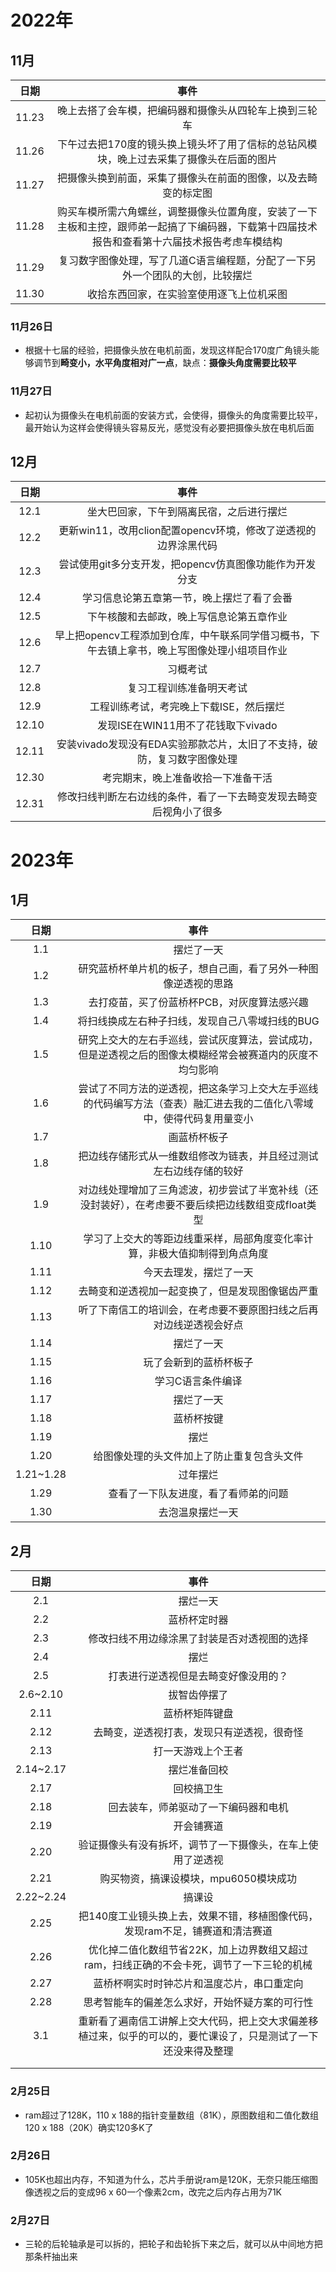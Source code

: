 # 2022年

## 11月

| 日期  |                             事件                             |
| :---: | :----------------------------------------------------------: |
| 11.23 |    晚上去搭了会车模，把编码器和摄像头从四轮车上换到三轮车    |
| 11.26 | 下午过去把170度的镜头换上镜头坏了用了信标的总钻风模块，晚上过去采集了摄像头在后面的图片 |
| 11.27 | 把摄像头换到前面，采集了摄像头在前面的图像，以及去畸变的标定图 |
| 11.28 | 购买车模所需六角螺丝，调整摄像头位置角度，安装了一下主板和主控，跟师弟一起搞了下编码器，下载第十四届技术报告和查看第十六届技术报告考虑车模结构 |
| 11.29 | 复习数字图像处理，写了几道C语言编程题，分配了一下另外一个团队的大创，比较摆烂 |
| 11.30 |           收拾东西回家，在实验室使用逐飞上位机采图           |

### 11月26日

-   根据十七届的经验，把摄像头放在电机前面，发现这样配合170度广角镜头能够调节到**畸变小，水平角度相对广一点**，缺点：**摄像头角度需要比较平**

### 11月27日

-   起初认为摄像头在电机前面的安装方式，会使得，摄像头的角度需要比较平，最开始认为这样会使得镜头容易反光，感觉没有必要把摄像头放在电机后面

## 12月

| 日期  |                             事件                             |
| :---: | :----------------------------------------------------------: |
| 12.1  |           坐大巴回家，下午到隔离民宿，之后进行摆烂           |
| 12.2  | 更新win11，改用clion配置opencv环境，修改了逆透视的边界涂黑代码 |
| 12.3  |   尝试使用git多分支开发，把opencv仿真图像功能作为开发分支    |
| 12.4  |          学习信息论第五章第一节，晚上摆烂了看了会番          |
| 12.5  |           下午核酸和去邮政，晚上写信息论第五章作业           |
| 12.6  | 早上把opencv工程添加到仓库，中午联系同学借习概书，下午去镇上拿书，晚上写图像处理小组项目作业 |
| 12.7  |                           习概考试                           |
| 12.8  |                   复习工程训练准备明天考试                   |
| 12.9  |           工程训练考试，考完晚上下载ISE，然后摆烂            |
| 12.10 |              发现ISE在WIN11用不了花钱取下vivado              |
| 12.11 | 安装vivado发现没有EDA实验那款芯片，太旧了不支持，破防，复习数字图像处理 |
| 12.30 |              考完期末，晚上准备收拾一下准备干活              |
| 12.31 | 修改扫线判断左右边线的条件，看了一下去畸变发现去畸变后视角小了很多 |

# 2023年

## 1月

|   日期    |                             事件                             |
| :-------: | :----------------------------------------------------------: |
|    1.1    |                          摆烂了一天                          |
|    1.2    | 研究蓝桥杯单片机的板子，想自己画，看了另外一种图像逆透视的思路 |
|    1.3    |         去打疫苗，买了份蓝桥杯PCB，对灰度算法感兴趣          |
|    1.4    |       将扫线换成左右种子扫线，发现自己八零域扫线的BUG        |
|    1.5    | 研究上交大的左右手巡线，尝试灰度算法，尝试成功，但是逆透视之后的图像太模糊经常会被赛道内的灰度不均匀影响 |
|    1.6    | 尝试了不同方法的逆透视，把这条学习上交大左手巡线的代码编写方法（查表）融汇进去我的二值化八零域中，使得代码复用量变小 |
|    1.7    |                         画蓝桥杯板子                         |
|    1.8    | 把边线存储形式从一维数组修改为链表，并且经过测试左右边线存储的较好 |
|    1.9    | 对边线处理增加了三角滤波，初步尝试了半宽补线（还没封装好），在考虑要不要后续把边线数组变成float类型 |
|   1.10    | 学习了上交大的等距边线重采样，局部角度变化率计算，非极大值抑制得到角点角度 |
|   1.11    |                    今天去理发，摆烂了一天                    |
|   1.12    |       去畸变和逆透视加一起变换了，但是发现图像锯齿严重       |
|   1.13    | 听了下南信工的培训会，在考虑要不要原图扫线之后再对边线逆透视会好点 |
|   1.14    |                          摆烂了一天                          |
|   1.15    |                    玩了会新到的蓝桥杯板子                    |
|   1.16    |                      学习C语言条件编译                       |
|   1.17    |                          摆烂了一天                          |
|   1.18    |                          蓝桥杯按键                          |
|   1.19    |                             摆烂                             |
|   1.20    |          给图像处理的头文件加上了防止重复包含头文件          |
| 1.21~1.28 |                           过年摆烂                           |
|   1.29    |             查看了一下队友进度，看了看师弟的问题             |
|   1.30    |                       去泡温泉摆烂一天                       |

## 2月

|   日期    |                             事件                             |
| :-------: | :----------------------------------------------------------: |
|    2.1    |                           摆烂一天                           |
|    2.2    |                         蓝桥杯定时器                         |
|    2.3    |         修改扫线不用边缘涂黑了封装是否对透视图的选择         |
|    2.4    |                             摆烂                             |
|    2.5    |             打表进行逆透视但是去畸变好像没用的？             |
| 2.6~2.10  |                         拔智齿停摆了                         |
|   2.11    |                        蓝桥杯矩阵键盘                        |
|   2.12    |          去畸变，逆透视打表，发现只有逆透视，很奇怪          |
|   2.13    |                      打一天游戏上个王者                      |
| 2.14~2.17 |                         摆烂准备回校                         |
|   2.17    |                          回校搞卫生                          |
|   2.18    |             回去装车，师弟驱动了一下编码器和电机             |
|   2.19    |                          开会铺赛道                          |
|   2.20    |  验证摄像头有没有拆坏，调节了一下摄像头，在车上使用了逆透视  |
|   2.21    |            购买物资，搞课设模块，mpu6050模块成功             |
| 2.22~2.24 |                            搞课设                            |
|   2.25    | 把140度工业镜头换上去，效果不错，移植图像代码，发现ram不足，铺赛道和清洁赛道 |
|   2.26    | 优化掉二值化数组节省22K，加上边界数组又超过ram，扫线正确的不会卡死，调节了一下三轮的机械 |
|   2.27    |          蓝桥杯啊实时时钟芯片和温度芯片，串口重定向          |
|   2.28    |        思考智能车的偏差怎么求好，开始怀疑方案的可行性        |
|    3.1    | 重新看了遍南信工讲解上交大代码，把上交大求偏差移植过来，似乎的可以的，要忙课设了，只是测试了一下还没来得及整理 |
|           |                                                              |
|           |                                                              |

### 2月25日

-   ram超过了128K，110 x 188的指针变量数组（81K），原图数组和二值化数组120 x 188（20K）确实120多K了

### 2月26日

-   105K也超出内存，不知道为什么，芯片手册说ram是120K，无奈只能压缩图像透视之后的变成96 x 60一个像素2cm，改完之后内存占用为71K

### 2月27日

-   三轮的后轮轴承是可以拆的，把轮子和齿轮拆下来之后，就可以从中间地方把那条杆抽出来
